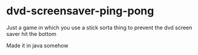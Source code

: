 # dvd-screensaver-ping-pong
Just a game in which you use a stick sorta thing to prevent the dvd screen saver hit the bottom

Made it in java somehow
